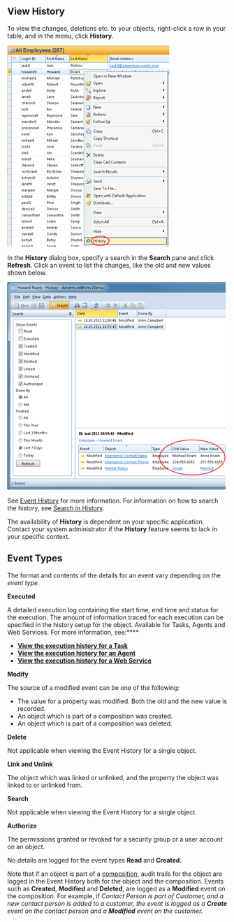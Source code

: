 ## View History

To view the changes, deletions etc. to your objects, right-click a row in your table, and in the menu, click **History**.

![ID4DAC55F434E142E0.IDC3233A7072DC4178.png](media/ID4DAC55F434E142E0.IDC3233A7072DC4178.png)

In the **History** dialog box, specify a search in the **Search** pane and click **Refresh**. Click an event to list the changes, like the old and new values shown below.

![ID4DAC55F434E142E0.IDDF44B0F4E8214230.png](media/ID4DAC55F434E142E0.IDDF44B0F4E8214230.png)

See [Event History](../../../../developers/defining-an-app-model/glossary.md "Event History") for more information. For information on how to search the history, see [Search in History](../../working-in-forms/advanced/view-history.md).

The availability of **History** is dependent on your specific application. Contact your system administrator if the **History** feature seems to lack in your specific context.


## Event Types

The format and contents of the details for an event vary depending on the <span style="FONT-STYLE: italic">event type.

**Executed**

A detailed execution log containing the start time, end time and status for the execution. The amount of information traced for each execution can be specified in the history setup for the object. Available for Tasks, Agents and Web Services. For more information, see:****

*   [**View the execution history for a Task**](../../../../developers/defining-an-app-model/tasks.md)
*   [**View the execution history for an Agent**](../../../../developers/defining-an-app-model/agents.md)
*   [**View the execution history for a Web Service**](../../../../developers/defining-an-app-model/web-services/view-the-execution-history-for-a-web-service.md)

**Modify**

The source of a modified event can be one of the following:

*   The value for a property was modified. Both the old and the new value is recorded.
*   An object which is part of a composition was created.
*   An object which is part of a composition was deleted.

**Delete**

Not applicable when viewing the Event History for a single object.

**Link and Unlink**

The object which was linked or unlinked, and the property the object was linked to or unlinked from.

**Search**

Not applicable when viewing the Event History for a single object.

**Authorize**

The permissions granted or revoked for a security group or a user account on an object.

No details are logged for the event types **Read** and **Created**.

Note that if an object is part of a [composition](../../../../developers/installation-and-configuration/composition.md "Composition"), audit trails for the object are logged in the Event History both for the object and the composition. Events such as **Created**, **Modified** and **Deleted**, are logged as a **Modified** event on the composition. For example, if <span style="FONT-STYLE: italic">Contact Person is part of <span style="FONT-STYLE: italic">Customer, and a new <span style="FONT-STYLE: italic">contact person is added to a <span style="FONT-STYLE: italic">customer, the event is logged as a **Create** event on the <span style="FONT-STYLE: italic">contact person and a **Modified** event on the <span style="FONT-STYLE: italic">customer.


